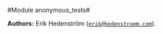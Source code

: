 

#Module anonymous_tests#


__Authors:__ Erik Hedenstr&ouml;m ([`erik@hedenstroem.com`](mailto:erik@hedenstroem.com)).